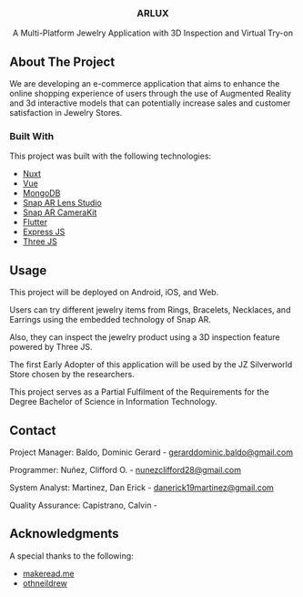                          
<br/>
<div align="center">

<h3 align="center">ARLUX</h3>
<p align="center">
A Multi-Platform Jewelry Application with 3D Inspection and Virtual Try-on


  


</p>
</div>

 ## About The Project

We are developing an e-commerce application that aims to enhance the online shopping experience of users through the use of Augmented Reality and 3d interactive models that can potentially increase sales and customer satisfaction in Jewelry Stores.
 ### Built With

This project was built with the following technologies:

- [Nuxt](https://nuxt.com)
- [Vue](https://vuejs.org)
- [MongoDB](https://www.mongodb.com)
- [Snap AR Lens Studio](https://ar.snap.com/lens-studio)
- [Snap AR CameraKit](https://ar.snap.com/camera-kit)
- [Flutter](https://flutter.dev)
- [Express JS](https://expressjs.com)
- [Three JS](https://threejs.org)
 ## Usage

This project will be deployed on Android, iOS, and Web. 

Users can try different jewelry items from Rings, Bracelets, Necklaces, and Earrings using the embedded technology of Snap AR.

Also, they can inspect the jewelry product using a 3D inspection feature powered by Three JS.

The first Early Adopter of this application will be used by the JZ Silverworld Store chosen by the researchers.

This project serves as a Partial Fulfilment of the Requirements for the Degree Bachelor of Science in Information Technology.
 ## Contact

Project Manager: Baldo, Dominic Gerard - gerarddominic.baldo@gmail.com

Programmer: Nuñez, Clifford O. - nunezclifford28@gmail.com

System Analyst: Martinez, Dan Erick - danerick19martinez@gmail.com

Quality Assurance: Capistrano, Calvin - 

 ## Acknowledgments

A special thanks to the following:


- [makeread.me](https://github.com/ShaanCoding/ReadME-Generator)
- [othneildrew](https://github.com/othneildrew/Best-README-Template)
